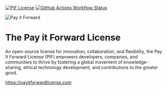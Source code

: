 [![PIF License](https://img.shields.io/badge/License-PIF-blueviolet?style=for-the-badge&labelColor=555&color=268BD2 "PIF License")](https://payitforwardlicense.com/license)
[![GitHub Actions Workflow Status](https://img.shields.io/github/actions/workflow/status/piffoundation/payitforward/astro-pages.yaml?branch=main&style=for-the-badge&label=Build&labelColor=555&color=A6D189 "GitHub Actions Workflow Status")](https://github.com/piffoundation/payitforward/actions)

![Pay it Forward](https://payitforwardlicense.com/appicon.png "Pay it Forward")


# The Pay it Forward License

An open-source license for innovation, collaboration, and flexibility, the Pay It Forward License (PIF) empowers developers, companies, and communities to thrive by fostering a global movement of knowledge-sharing, ethical technology development, and contributions to the greater good.

https://payitforwardlicense.com